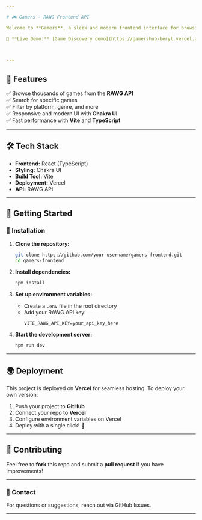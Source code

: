 ```yaml
---

# 🎮 Gamers - RAWG Frontend API

Welcome to **Gamers**, a sleek and modern frontend interface for browsing games using the **RAWG API**. Built with **React (TypeScript)** and powered by **Vite**, this project provides an intuitive and responsive UI using **Chakra UI**. Deployed seamlessly on **Vercel**.  

🚀 **Live Demo:** [Game Discovery demo](https://gamershub-beryl.vercel.app/)



---
```


## 📌 Features  

✅ Browse thousands of games from the **RAWG API**  
✅ Search for specific games  
✅ Filter by platform, genre, and more  
✅ Responsive and modern UI with **Chakra UI**  
✅ Fast performance with **Vite** and **TypeScript**  

---

## 🛠️ Tech Stack  

- **Frontend:** React (TypeScript)  
- **Styling:** Chakra UI  
- **Build Tool:** Vite  
- **Deployment:** Vercel  
- **API:** RAWG API  

---

## 🚀 Getting Started  

### 🔧 Installation  

1. **Clone the repository:**  
   ```sh
   git clone https://github.com/your-username/gamers-frontend.git
   cd gamers-frontend
   ```

2. **Install dependencies:**  
   ```sh
   npm install
   ```

3. **Set up environment variables:**  
   - Create a `.env` file in the root directory  
   - Add your RAWG API key:  
     ```
     VITE_RAWG_API_KEY=your_api_key_here
     ```

4. **Start the development server:**  
   ```sh
   npm run dev
   ```

---

## 🌍 Deployment  

This project is deployed on **Vercel** for seamless hosting. To deploy your own version:  

1. Push your project to **GitHub**  
2. Connect your repo to **Vercel**  
3. Configure environment variables on Vercel  
4. Deploy with a single click! 🎉  

---

## 🤝 Contributing  

Feel free to **fork** this repo and submit a **pull request** if you have improvements!  

---

### 📩 Contact  

For questions or suggestions, reach out via GitHub Issues.

---
